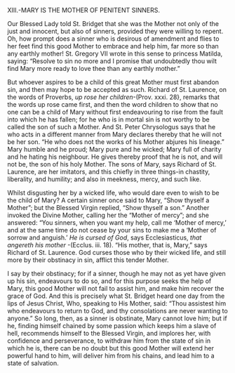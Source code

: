 
XIII.-MARY IS THE MOTHER OF PENITENT SINNERS.

Our Blessed Lady told St. Bridget that she was the Mother not only of the just and innocent, but also of sinners, provided they were willing to repent. Oh, how prompt does a sinner who is desirous of amendment and flies to her feet find this good Mother to embrace and help him, far more so than any earthly mother! St. Gregory VII wrote in this sense to princess Matilda, saying: “Resolve to sin no more and I promise that undoubtedly thou wilt find Mary more ready to love thee than any earthly mother.”

But whoever aspires to be a child of this great Mother must first abandon sin, and then may hope to be accepted as such. Richard of St. Laurence, on the words of Proverbs, _up rose her children_-(Prov. xxxi. 28}, remarks that the words up rose came first, and then the word children to show that no one can be a child of Mary without first endeavouring to rise from the fault into which he has fallen; for he who is in mortal sin is not worthy to be called the son of such a Mother. And St. Peter Chrysologus says that he who acts in a different manner from Mary declares thereby that he will not be her son. “He who does not the works of his Mother abjures his lineage.” Mary humble and he proud; Mary pure and he wicked; Mary full of charity and he hating his neighbour. He gives thereby proof that he is not, and will not be, the son of his holy Mother. The sons of Mary, says Richard of St. Laurence, are her imitators, and this chiefly in three things-in chastity, liberality, and humility; and also in meekness, mercy, and such like.

Whilst disgusting her by a wicked life, who would dare even to wish to be the child of Mary? A certain sinner once said to Mary, “Show thyself a Mother”; but the Blessed Virgin replied, “Show thyself a son.” Another invoked the Divine Mother, calling her the “Mother of mercy”; and she answered: “You sinners, when you want my help, call me ‘Mother of mercy,’ and at the same time do not cease by your sins to make me a ‘Mother of sorrow and anguish.’ _He is cursed of God_, says Ecclesiasticus, _that angereth his mother_ -(Ecclus. iii. 18). “His mother, that is, Mary,” says Richard of St. Laurence. God curses those who by their wicked life, and still more by their obstinacy in sin, afflict this tender Mother.

I say by their obstinacy; for if a sinner, though he may not as yet have given up his sin, endeavours to do so, and for this purpose seeks the help of Mary, this good Mother will not fail to assist him, and make him recover the grace of God. And this is precisely what St. Bridget heard one day from the lips of Jesus Christ, Who, speaking to His Mother, said: “Thou assistest him who endeavours to return to God, and thy consolations are never wanting to anyone.” So long, then, as a sinner is obstinate, Mary cannot love him; but if he, finding himself chained by some passion which keeps him a slave of hell, recommends himself to the Blessed Virgin, and implores her, with confidence and perseverance, to withdraw him from the state of sin in which he is, there can be no doubt but this good Mother will extend her powerful hand to him, will deliver him from his chains, and lead him to a state of salvation.

